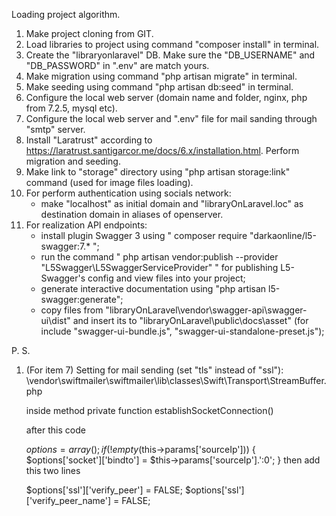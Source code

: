 Loading project algorithm.

1. Make project cloning from GIT.
2. Load libraries to project using command "composer install" in terminal.
3. Create the "libraryonlaravel" DB. Make sure the "DB_USERNAME" and "DB_PASSWORD" in ".env" are match yours.
4. Make migration using command "php artisan migrate" in terminal.
5. Make seeding using command "php artisan db:seed" in terminal.
6. Configure the local web server (domain name and folder, nginx, php from 7.2.5, mysql etc).
7. Configure the local web server and ".env" file for mail sanding through "smtp" server.
8. Install "Laratrust" according to https://laratrust.santigarcor.me/docs/6.x/installation.html.
    Perform migration and seeding.
9. Make link to "storage" directory using "php artisan storage:link" command (used for image files loading).
10. For perform authentication using socials network:
    - make "localhost" as initial domain and "libraryOnLaravel.loc" as destination domain in aliases of openserver.
11. For realization API endpoints:
    - install plugin Swagger 3 using " composer require "darkaonline/l5-swagger:7.* ";
    - run the command " php artisan vendor:publish --provider "L5Swagger\L5SwaggerServiceProvider" " for 
        publishing L5-Swagger's config and view files into your project;
    - generate interactive documentation using "php artisan l5-swagger:generate";
    - copy files from "libraryOnLaravel\vendor\swagger-api\swagger-ui\dist" and insert its to
        "libraryOnLaravel\public\docs\asset" (for include "swagger-ui-bundle.js", "swagger-ui-standalone-preset.js");

P. S.
1. (For item 7) Setting for mail sending (set "tls" instead of "ssl"):
\vendor\swiftmailer\swiftmailer\lib\classes\Swift\Transport\StreamBuffer.php
   
   inside method private function establishSocketConnection()
   
   after this code
   
   $options = array();
           if (!empty($this->params['sourceIp'])) {
               $options['socket']['bindto'] = $this->params['sourceIp'].':0';
           }
   then add this two lines
   
   $options['ssl']['verify_peer'] = FALSE;
   $options['ssl']['verify_peer_name'] = FALSE;

